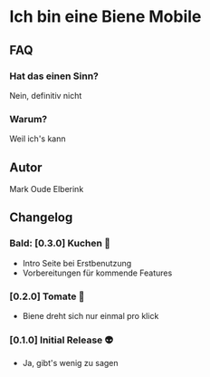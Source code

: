 # Ich bin eine Biene Mobile

## FAQ

### Hat das einen Sinn?

Nein, definitiv nicht

### Warum?

Weil ich's kann

## Autor

Mark Oude Elberink

## Changelog

### Bald: [0.3.0] Kuchen :cake:

- Intro Seite bei Erstbenutzung
- Vorbereitungen für kommende Features

### [0.2.0] Tomate :tomato:

- Biene dreht sich nur einmal pro klick

### [0.1.0] Initial Release :alien:

- Ja, gibt's wenig zu sagen
